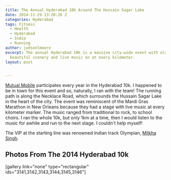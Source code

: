 ```yaml
---
title: The Annual Hyderabad 10k Around The Hussain Sagar Lake
date: 2014-11-29 13:20:20 Z
categories: Hyderabad
tags: Fitness
  - Health
  - Hyderabad
  - India
  - Running
author: judsonlmoore
excerpt: The annual Hyderabad 10k is a massive city-wide event with olympian leaders,
  beautiful scenery and live music on at every kilometer.
layout: post


---
```


[Mutual Mobile](https://www.judsonlmoore.com/career/mutual-mobile/) participates every year in the Hyderabad 10k. I happened to be in town for this event and so, naturally, I ran with the team! The running path is along the Necklace Road, which surrounds the Hussain Sagar Lake in the heart of the city. The event was reminiscent of the Mardi Gras Marathon in New Orleans because they had a stage with live music at every kilometer marker. The music ranged from traditional to rock, to school choirs. I ran the whole 10k, but only 1km at a time, then I would listen to the music for awhile and run to the next stage. I couldn't help myself!

The VIP at the starting line was renowned Indian track Olympian, [Milkha Singh](https://en.wikipedia.org/wiki/Milkha_Singh).

## Photos From The 2014 Hyderabad 10k

[gallery link="none" type="rectangular" ids="3141,3142,3143,3144,3145,3146"]
